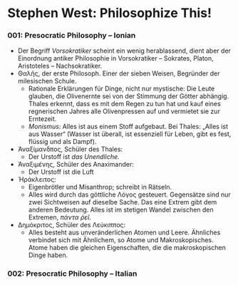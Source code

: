 # Stephen West: Philosophize This!

### 001: Presocratic Philosophy – Ionian

* Der Begriff _Vorsokratiker_ scheint ein wenig herablassend, dient aber der Einordnung antiker Philosophie in Vorsokratiker – Sokrates, Platon, Aristoteles – Nachsokratiker.
* Θαλῆς, der erste Philosoph. Einer der sieben Weisen, Begründer der milesischen Schule.
  * Rationale Erklärungen für Dinge, nicht nur mystische: Die Leute glauben, die Olivenernte sei von der Stimmung der Götter abhängig. Thales erkennt, dass es mit dem Regen zu tun hat und kauf eines regnerischen Jahres alle Olivenpressen auf und vermietet sie zur Erntezeit.
  * _Monismus:_ Alles ist aus einem Stoff aufgebaut. Bei Thales: „Alles ist aus Wasser“ (Wasser ist überall, ist essenziell für Leben, gibt es fest, flüssig und als Dampf).
* Ἀναξίμανδπος, Schüler des Thales:
  * Der Urstoff ist _das Unendliche._
* Ἀναξιμένης, Schüler des Anaximander:
  * Der Urstoff ist die Luft
* Ἡράκλειτος:
  * Eigenbrötler und Misanthrop; schreibt in Rätseln.
  * Alles wird durch das göttliche Λόγος gesteuert. Gegensätze sind nur zwei Sichtweisen auf dieselbe Sache. Das eine Extrem gibt dem anderen Bedeutung. Alles ist im stetigen Wandel zwischen den Extremen, _πάντα ῥεῖ._
* Δημόκριτος, Schüler des Λεύκιππος:
  * Alles besteht aus unveränderlichen Atomen und Leere. Ähnliches verbindet sich mit Ähnlichem, so Atome und Makroskopisches. Atome haben die gleichen Eigenschaften, die die makroskopischen Dinge haben.

### 002: Presocratic Philosophy – Italian

